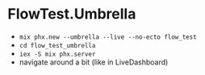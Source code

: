 # FlowTest.Umbrella

- `mix phx.new --umbrella --live --no-ecto flow_test`
- `cd flow_test_umbrella`
- `iex -S mix phx.server`
- navigate around a bit (like in LiveDashboard)
